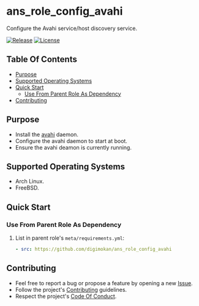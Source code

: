 # ans_role_config_avahi

Configure the Avahi service/host discovery service.

[![Release](https://img.shields.io/github/release/digimokan/ans_role_config_avahi.svg?label=release)](https://github.com/digimokan/ans_role_config_avahi/releases/latest "Latest Release Notes")
[![License](https://img.shields.io/badge/license-MIT-blue.svg?label=license)](LICENSE.md "Project License")

## Table Of Contents

* [Purpose](#purpose)
* [Supported Operating Systems](#supported-operating-systems)
* [Quick Start](#quick-start)
    * [Use From Parent Role As Dependency](#use-from-parent-role-as-dependency)
* [Contributing](#contributing)

## Purpose

* Install the [avahi](https://avahi.org/) daemon.
* Configure the avahi daemon to start at boot.
* Ensure the avahi deamon is currently running.

## Supported Operating Systems

* Arch Linux.
* FreeBSD.

## Quick Start

### Use From Parent Role As Dependency

1. List in parent role's `meta/requirements.yml`:

   ```yaml
   - src: https://github.com/digimokan/ans_role_config_avahi
   ```

## Contributing

* Feel free to report a bug or propose a feature by opening a new
  [Issue](https://github.com/digimokan/ans_role_config_avahi/issues).
* Follow the project's [Contributing](CONTRIBUTING.md) guidelines.
* Respect the project's [Code Of Conduct](CODE_OF_CONDUCT.md).

